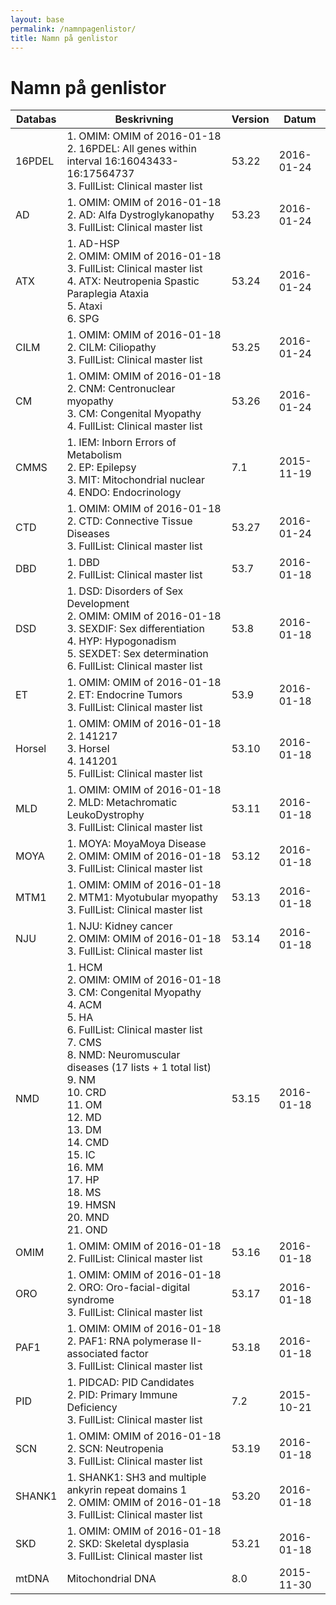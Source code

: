 ```yaml
---
layout: base
permalink: /namnpagenlistor/
title: Namn på genlistor
---
```


# Namn på genlistor

|Databas|Beskrivning|Version|Datum|
|---|---|---|---|
|16PDEL|1. OMIM: OMIM of 2016-01-18<br />2. 16PDEL: All genes within interval 16:16043433-16:17564737<br />3. FullList: Clinical master list<br />|53.22|2016-01-24|
|AD|1. OMIM: OMIM of 2016-01-18<br />2. AD: Alfa Dystroglykanopathy<br />3. FullList: Clinical master list<br />|53.23|2016-01-24|
|ATX|1. AD-HSP<br />2. OMIM: OMIM of 2016-01-18<br />3. FullList: Clinical master list<br />4. ATX: Neutropenia Spastic Paraplegia Ataxia<br />5. Ataxi<br />6. SPG<br />|53.24|2016-01-24|
|CILM|1. OMIM: OMIM of 2016-01-18<br />2. CILM: Ciliopathy<br />3. FullList: Clinical master list<br />|53.25|2016-01-24|
|CM|1. OMIM: OMIM of 2016-01-18<br />2. CNM: Centronuclear myopathy<br />3. CM: Congenital Myopathy<br />4. FullList: Clinical master list<br />|53.26|2016-01-24|
|CMMS|1. IEM: Inborn Errors of Metabolism<br />2. EP: Epilepsy<br />3. MIT: Mitochondrial nuclear<br />4. ENDO: Endocrinology<br />|7.1|2015-11-19|
|CTD|1. OMIM: OMIM of 2016-01-18<br />2. CTD: Connective Tissue Diseases<br />3. FullList: Clinical master list<br />|53.27|2016-01-24|
|DBD|1. DBD<br />2. FullList: Clinical master list<br />|53.7|2016-01-18|
|DSD|1. DSD: Disorders of Sex Development<br />2. OMIM: OMIM of 2016-01-18<br />3. SEXDIF: Sex differentiation<br />4. HYP: Hypogonadism<br />5. SEXDET: Sex determination<br />6. FullList: Clinical master list<br />|53.8|2016-01-18|
|ET|1. OMIM: OMIM of 2016-01-18<br />2. ET: Endocrine Tumors<br />3. FullList: Clinical master list<br />|53.9|2016-01-18|
|Horsel|1. OMIM: OMIM of 2016-01-18<br />2. 141217<br />3. Horsel<br />4. 141201<br />5. FullList: Clinical master list<br />|53.10|2016-01-18|
|MLD|1. OMIM: OMIM of 2016-01-18<br />2. MLD: Metachromatic LeukoDystrophy<br />3. FullList: Clinical master list<br />|53.11|2016-01-18|
|MOYA|1. MOYA: MoyaMoya Disease<br />2. OMIM: OMIM of 2016-01-18<br />3. FullList: Clinical master list<br />|53.12|2016-01-18|
|MTM1|1. OMIM: OMIM of 2016-01-18<br />2. MTM1: Myotubular myopathy<br />3. FullList: Clinical master list<br />|53.13|2016-01-18|
|NJU|1. NJU: Kidney cancer<br />2. OMIM: OMIM of 2016-01-18<br />3. FullList: Clinical master list<br />|53.14|2016-01-18|
|NMD|1. HCM<br />2. OMIM: OMIM of 2016-01-18<br />3. CM: Congenital Myopathy<br />4. ACM<br />5. HA<br />6. FullList: Clinical master list<br />7. CMS<br />8. NMD: Neuromuscular diseases (17 lists + 1 total list)<br />9. NM<br />10. CRD<br />11. OM<br />12. MD<br />13. DM<br />14. CMD<br />15. IC<br />16. MM<br />17. HP<br />18. MS<br />19. HMSN<br />20. MND<br />21. OND<br />|53.15|2016-01-18|
|OMIM|1. OMIM: OMIM of 2016-01-18<br />2. FullList: Clinical master list<br />|53.16|2016-01-18|
|ORO|1. OMIM: OMIM of 2016-01-18<br />2. ORO: Oro-facial-digital syndrome<br />3. FullList: Clinical master list<br />|53.17|2016-01-18|
|PAF1|1. OMIM: OMIM of 2016-01-18<br />2. PAF1: RNA polymerase II-associated factor<br />3. FullList: Clinical master list<br />|53.18|2016-01-18|
|PID|1. PIDCAD: PID Candidates<br />2. PID: Primary Immune Deficiency<br />3. FullList: Clinical master list<br />|7.2|2015-10-21|
|SCN|1. OMIM: OMIM of 2016-01-18<br />2. SCN: Neutropenia<br />3. FullList: Clinical master list<br />|53.19|2016-01-18|
|SHANK1|1. SHANK1: SH3 and multiple ankyrin repeat domains 1<br />2. OMIM: OMIM of 2016-01-18<br />3. FullList: Clinical master list<br />|53.20|2016-01-18|
|SKD|1. OMIM: OMIM of 2016-01-18<br />2. SKD: Skeletal dysplasia<br />3. FullList: Clinical master list<br />|53.21|2016-01-18|
|mtDNA|Mitochondrial DNA|8.0|2015-11-30|
